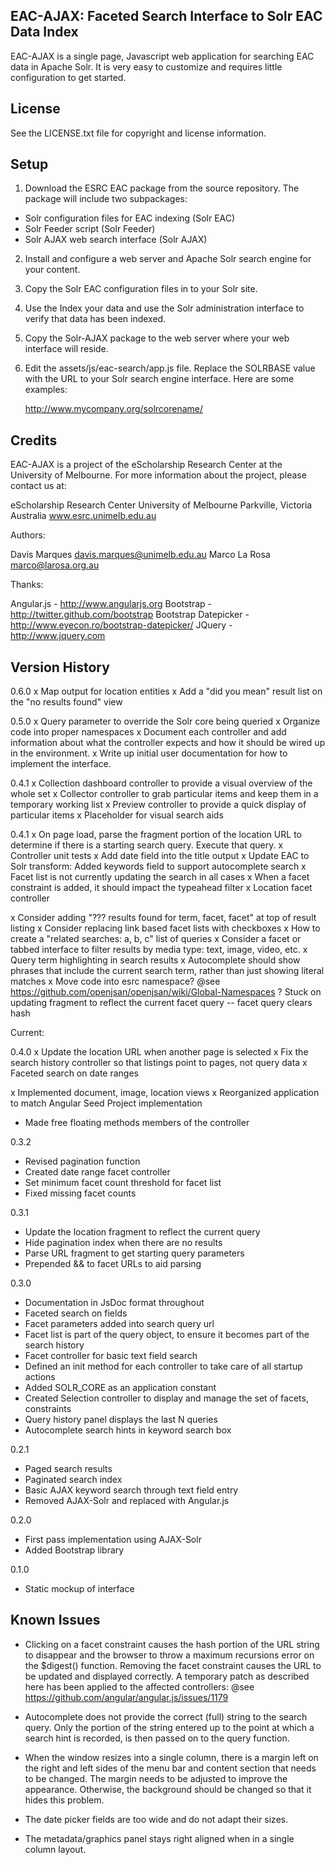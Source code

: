 EAC-AJAX: Faceted Search Interface to Solr EAC Data Index
---------------------------------------------------------

EAC-AJAX is a single page, Javascript web application for searching EAC data in 
Apache Solr. It is very easy to customize and requires little configuration to
get started.


License
-------
See the LICENSE.txt file for copyright and license information. 


Setup
-----

1. Download the ESRC EAC package from the source repository. The package will 
   include two subpackages:

  - Solr configuration files for EAC indexing (Solr EAC)
  - Solr Feeder script (Solr Feeder)
  - Solr AJAX web search interface (Solr AJAX)

2. Install and configure a web server and Apache Solr search engine for your
   content.
3. Copy the Solr EAC configuration files in to your Solr site.
4. Use the Index your data and use the Solr administration interface to 
   verify that data has been indexed.
5. Copy the Solr-AJAX package to the web server where your web interface will 
   reside.
6. Edit the assets/js/eac-search/app.js file. Replace the SOLRBASE value with 
   the URL to your Solr search engine interface.  Here are some examples:
   
     http://www.mycompany.org/solrcorename/


Credits
-------

EAC-AJAX is a project of the eScholarship Research Center at the University of 
Melbourne. For more information about the project, please contact us at:

  eScholarship Research Center
  University of Melbourne
  Parkville, Victoria
  Australia
  www.esrc.unimelb.edu.au

Authors:

  Davis Marques <davis.marques@unimelb.edu.au>
  Marco La Rosa <marco@larosa.org.au>
  
Thanks:

  Angular.js - http://www.angularjs.org
  Bootstrap - http://twitter.github.com/bootstrap
  Bootstrap Datepicker - http://www.eyecon.ro/bootstrap-datepicker/
  JQuery - http://www.jquery.com
  

Version History
---------------

0.6.0
x Map output for location entities
x Add a "did you mean" result list on the "no results found" view

0.5.0
x Query parameter to override the Solr core being queried
x Organize code into proper namespaces
x Document each controller and add information about what the controller 
  expects and how it should be wired up in the environment.
x Write up initial user documentation for how to implement the interface.

0.4.1
x Collection dashboard controller to provide a visual overview of the whole set
x Collector controller to grab particular items and keep them in a temporary 
  working list
x Preview controller to provide a quick display of particular items
x Placeholder for visual search aids

0.4.1
x On page load, parse the fragment portion of the location URL to determine
   if there is a starting search query.  Execute that query.
x Controller unit tests
x Add date field into the title output
x Update EAC to Solr transform: Added keywords field to support autocomplete 
  search
x Facet list is not currently updating the search in all cases
x When a facet constraint is added, it should impact the typeahead filter
x Location facet controller

x Consider adding "??? results found for term, facet, facet" at top of result 
  listing
x Consider replacing link based facet lists with checkboxes
x How to create a "related searches: a, b, c" list of queries
x Consider a facet or tabbed interface to filter results by media type: text, 
  image, video, etc.
x Query term highlighting in search results
x Autocomplete should show phrases that include the current search term, rather 
  than just showing literal matches
x Move code into esrc namespace? 
  @see https://github.com/openjsan/openjsan/wiki/Global-Namespaces
? Stuck on updating fragment to reflect the current facet query -- facet query
  clears hash

Current:

0.4.0
x Update the location URL when another page is selected
x Fix the search history controller so that listings point to pages, not query 
  data
x Faceted search on date ranges

x Implemented document, image, location views
x Reorganized application to match Angular Seed Project implementation

- Made free floating methods members of the controller

0.3.2
- Revised pagination function
- Created date range facet controller
- Set minimum facet count threshold for facet list
- Fixed missing facet counts

0.3.1
- Update the location fragment to reflect the current query
- Hide pagination index when there are no results
- Parse URL fragment to get starting query parameters
- Prepended && to facet URLs to aid parsing

0.3.0 
- Documentation in JsDoc format throughout
- Faceted search on fields
- Facet parameters added into search query url
- Facet list is part of the query object, to ensure it becomes part of the 
  search history
- Facet controller for basic text field search
- Defined an init method for each controller to take care of all startup 
  actions
- Added SOLR_CORE as an application constant
- Created Selection controller to display and manage the set of facets, 
  constraints
- Query history panel displays the last N queries
- Autocomplete search hints in keyword search box

0.2.1
- Paged search results
- Paginated search index
- Basic AJAX keyword search through text field entry
- Removed AJAX-Solr and replaced with Angular.js

0.2.0
- First pass implementation using AJAX-Solr
- Added Bootstrap library

0.1.0
- Static mockup of interface


Known Issues
------------

- Clicking on a facet constraint causes the hash portion of the URL string to
  disappear and the browser to throw a maximum recursions error on the $digest()
  function. Removing the facet constraint causes the URL to be updated and 
  displayed correctly. A temporary patch as described here has been applied to
  the affected controllers:
  @see https://github.com/angular/angular.js/issues/1179

- Autocomplete does not provide the correct (full) string to the search query.
  Only the portion of the string entered up to the point at which a search 
  hint is recorded, is then passed on to the query function.

- When the window resizes into a single column, there is a margin left on the
  right and left sides of the menu bar and content section that needs to be 
  changed.  The margin needs to be adjusted to improve the appearance.
  Otherwise, the background should be changed so that it hides this problem.

- The date picker fields are too wide and do not adapt their sizes.

- The metadata/graphics panel stays right aligned when in a single column
  layout.


